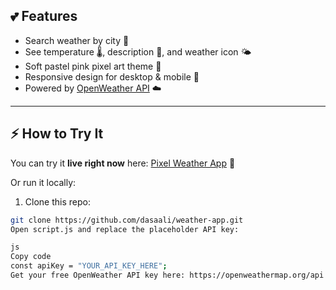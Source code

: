 ## 💕 Features

- Search weather by city 🌆  
- See temperature 🌡️, description 📝, and weather icon 🌤️  
- Soft pastel pink pixel art theme 🍬  
- Responsive design for desktop & mobile 📱  
- Powered by [OpenWeather API](https://openweathermap.org/api) ☁️  

---

## ⚡ How to Try It

You can try it **live right now** here: [Pixel Weather App](https://dasaali.github.io/weather-app/) 💖  

Or run it locally:

1. Clone this repo:

```bash
git clone https://github.com/dasaali/weather-app.git
Open script.js and replace the placeholder API key:

js
Copy code
const apiKey = "YOUR_API_KEY_HERE";
Get your free OpenWeather API key here: https://openweathermap.org/api 🌤️
